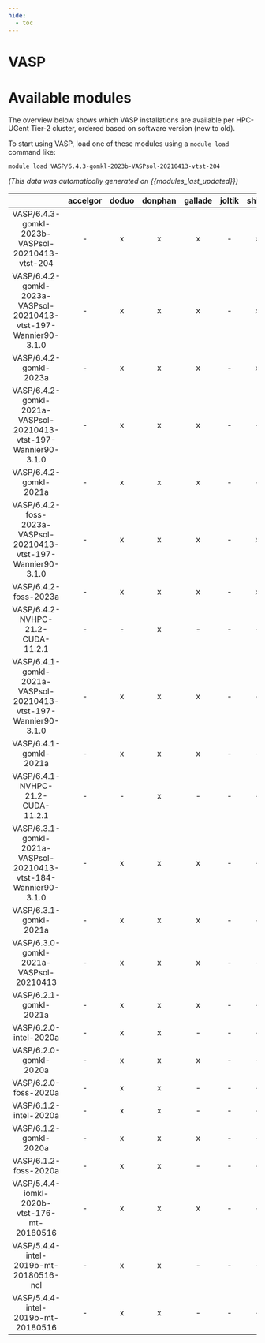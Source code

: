 ```yaml
---
hide:
  - toc
---
```


VASP
====

# Available modules


The overview below shows which VASP installations are available per HPC-UGent Tier-2 cluster, ordered based on software version (new to old).

To start using VASP, load one of these modules using a `module load` command like:

```shell
module load VASP/6.4.3-gomkl-2023b-VASPsol-20210413-vtst-204
```

*(This data was automatically generated on {{modules_last_updated}})*  

| |accelgor|doduo|donphan|gallade|joltik|shinx|skitty|
| :---: | :---: | :---: | :---: | :---: | :---: | :---: | :---: |
|VASP/6.4.3-gomkl-2023b-VASPsol-20210413-vtst-204|-|x|x|x|-|x|x|
|VASP/6.4.2-gomkl-2023a-VASPsol-20210413-vtst-197-Wannier90-3.1.0|-|x|x|x|-|x|x|
|VASP/6.4.2-gomkl-2023a|-|x|x|x|-|x|x|
|VASP/6.4.2-gomkl-2021a-VASPsol-20210413-vtst-197-Wannier90-3.1.0|-|x|x|x|-|-|-|
|VASP/6.4.2-gomkl-2021a|-|x|x|x|-|-|-|
|VASP/6.4.2-foss-2023a-VASPsol-20210413-vtst-197-Wannier90-3.1.0|-|x|x|x|-|x|x|
|VASP/6.4.2-foss-2023a|-|x|x|x|-|x|x|
|VASP/6.4.2-NVHPC-21.2-CUDA-11.2.1|-|-|x|-|-|-|-|
|VASP/6.4.1-gomkl-2021a-VASPsol-20210413-vtst-197-Wannier90-3.1.0|-|x|x|x|-|-|-|
|VASP/6.4.1-gomkl-2021a|-|x|x|x|-|-|-|
|VASP/6.4.1-NVHPC-21.2-CUDA-11.2.1|-|-|x|-|-|-|-|
|VASP/6.3.1-gomkl-2021a-VASPsol-20210413-vtst-184-Wannier90-3.1.0|-|x|x|x|-|-|-|
|VASP/6.3.1-gomkl-2021a|-|x|x|x|-|-|-|
|VASP/6.3.0-gomkl-2021a-VASPsol-20210413|-|x|x|x|-|-|-|
|VASP/6.2.1-gomkl-2021a|-|x|x|x|-|-|-|
|VASP/6.2.0-intel-2020a|-|x|x|-|-|-|-|
|VASP/6.2.0-gomkl-2020a|-|x|x|x|-|-|-|
|VASP/6.2.0-foss-2020a|-|x|x|-|-|-|-|
|VASP/6.1.2-intel-2020a|-|x|x|-|-|-|-|
|VASP/6.1.2-gomkl-2020a|-|x|x|x|-|-|-|
|VASP/6.1.2-foss-2020a|-|x|x|-|-|-|-|
|VASP/5.4.4-iomkl-2020b-vtst-176-mt-20180516|-|x|x|x|-|-|-|
|VASP/5.4.4-intel-2019b-mt-20180516-ncl|-|x|x|-|-|-|-|
|VASP/5.4.4-intel-2019b-mt-20180516|-|x|x|-|-|-|-|
